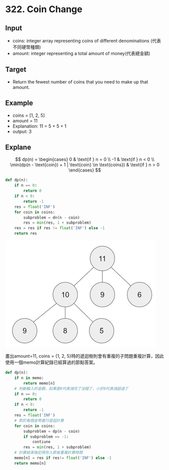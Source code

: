 # 322. Coin Change
## Input
* coins: integer array representing coins of different denominations (代表不同硬幣種類)
* amount: integer representing a total amount of money(代表總金額)

## Target
* Return the fewest number of coins that you need to make up that amount.


## Example
* coins = [1, 2, 5]
* amount = 11
* Explanation: 11 = 5 + 5 + 1
* output: 3

## Explane

$$
dp(n) = \begin{cases} 
0 & \text{if } n = 0 \\
-1 & \text{if } n < 0 \\
\min(dp(n - \text{coin}) + 1 | \text{coin} \in \text{coins}) & \text{if } n > 0 
\end{cases}
$$
```python
def dp(n):
    if n == 0:
        return 0
    if n < 0:
        return -1
    res = float('INF')
    for coin in coins:
        subproblem = dn(n - coin)
        res = min(res, 1 + subproblem)
    res = res if res != float('INF') else -1
    return res
```

![Coin Tree](https://github.com/ExperienceNotes/Python_Leetcode/blob/main/Leet_Code/322.%20Coin%20Change/Coin%20Change.JPG?raw=true)

畫出amount=11, coins = {1, 2, 5}時的遞迴樹則會有重複的子問題重複計算，因此使用一個memo計算紀錄已經算過的節點答案。
```python
def dp(n):
    if n in memo:
        return memo[n]
    # 判斷輸入的金額，如果是0代表減完了沒錢了，小於0代表減超過了
    if n == 0:
        return 0
    if n < 0:
        return -1
    res = float('INF')
    # 對於每個金幣進行遞迴計算
    for coin in coins:
        subproblem = dp(n - coin)
        if subproblem == -1:
            contiune
        res = min(res, 1 + subproblem)
    # 計算結束後記得存入節省重複計算時間
    memo[n] = res if res!= float('INF') else -1
    return memo[n]
```
